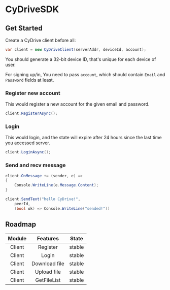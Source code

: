 ﻿# CyDriveSDK

## Get Started

Create a CyDrive client before all:
```csharp
var client = new CyDriveClient(serverAddr, deviceId, account);
```

You should generate a 32-bit device ID, that's unique for each device of user.

For signing up/in, You need to pass `account`, which should contain `Email` and `Password` fields at least.

### Register new account
This would register a new account for the given email and password.
```csharp
client.RegisterAsync();
```

### Login
This would login, and the state will expire after 24 hours since the last time you accessed server.
```csharp
client.LoginAsync();
```

### Send and recv message
```csharp
client.OnMessage += (sender, e) => 
{
    Console.WriteLine(e.Message.Content);
}

client.SendText("hello CyDrive!", 
    peerId, 
    (bool ok) => Console.WriteLine("sended!"))
```

## Roadmap

| Module |   Features    |  State   |
| :----: | :-----------: | :------: |
| Client |   Register    |  stable  |
| Client |     Login     |  stable  |
| Client | Download file |  stable  |
| Client |  Upload file  |  stable  |
| Client |  GetFileList  |  stable  |